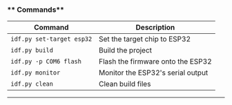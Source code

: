 

### ** Commands**
| Command                  | Description                           |
|--------------------------|---------------------------------------|
| `idf.py set-target esp32`| Set the target chip to ESP32         |
| `idf.py build`           | Build the project                    |
| `idf.py -p COM6 flash`           | Flash the firmware onto the ESP32    |
| `idf.py monitor`         | Monitor the ESP32's serial output    |
| `idf.py clean`           | Clean build files                    |

---
